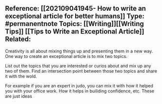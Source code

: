 
**Reference:** [[202109041945- How to write an exceptional article for better humans]]
**Type:** #permanentnote 
**Topics:** [[Writing]][[Writing Tips]] [[Tips to Write an Exceptional Article]]
**Related:**
----


Creativity is all about mixing things up and presenting them in a new way. One way to create an exceptional article is to mix two topics.

List out the topics that you are interested or curios about and mix up any two of them. Find an intersection point between those two topics and share it with the wold.

For example if you are an expert in judo, you can mix it with how it helped you with your office work. How it helps in builiding confidence, etc. These are just ideas